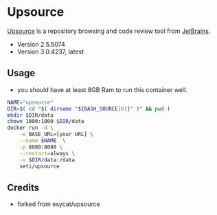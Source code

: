 # Upsource

[Upsource](https://jetbrains.com/upsource/) is a repository browsing and code review tool from [JetBrains](https://jetbrains.com/).

- Version 2.5.5074
- Version 3.0.4237, latest

## Usage

 - you should have at least 8GB Ram to run this container well.

```bash
NAME="upsource"
DIR=$( cd "$( dirname "${BASH_SOURCE[0]}" )" && pwd )
mkdir $DIR/data
chown 1000:1000 $DIR/data
docker run -d \
	-e BASE_URL=[your URL] \
	--name $NAME  \
	-p 8080:8080 \
	--restart=always \
	-v $DIR/data:/data
	seti/upsource
```

## Credits
 - forked from esycat/upsource
